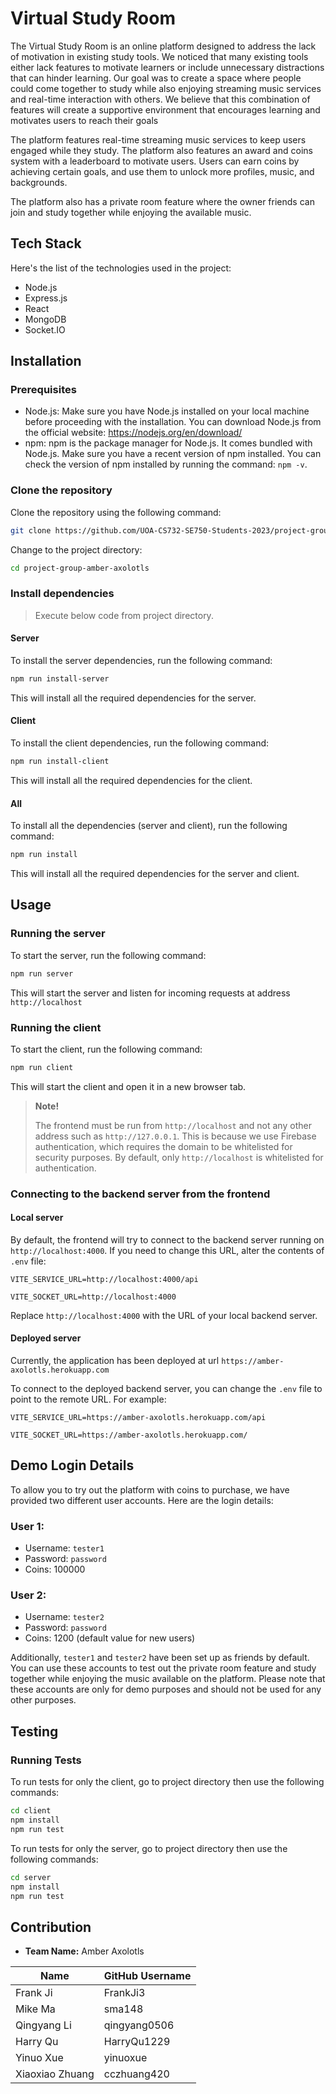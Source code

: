 # Virtual Study Room

The Virtual Study Room is an online platform designed to address the lack of motivation in existing study tools. We noticed that many existing tools either lack features to motivate learners or include unnecessary distractions that can hinder learning. Our goal was to create a space where people could come together to study while also enjoying streaming music services and real-time interaction with others. We believe that this combination of features will create a supportive environment that encourages learning and motivates users to reach their goals

The platform features real-time streaming music services to keep users engaged while they study. The platform also features an award and coins system with a leaderboard to motivate users. Users can earn coins by achieving certain goals, and use them to unlock more profiles, music, and backgrounds.

The platform also has a private room feature where the owner friends can join and study together while enjoying the available music.

## Tech Stack

Here's the list of the technologies used in the project:

- Node.js
- Express.js
- React
- MongoDB
- Socket.IO

## Installation

### Prerequisites

- Node.js: Make sure you have Node.js installed on your local machine before proceeding with the installation. You can download Node.js from the official website: https://nodejs.org/en/download/
- npm: npm is the package manager for Node.js. It comes bundled with Node.js. Make sure you have a recent version of npm installed. You can check the version of npm installed by running the command: `npm -v`.

### Clone the repository

Clone the repository using the following command:

```bash
git clone https://github.com/UOA-CS732-SE750-Students-2023/project-group-amber-axolotls.git
```

Change to the project directory:

```bash
cd project-group-amber-axolotls
```

### Install dependencies

> Execute below code from project directory.

#### Server

To install the server dependencies, run the following command:

```bash
npm run install-server
```

This will install all the required dependencies for the server.

#### Client

To install the client dependencies, run the following command:

```bash
npm run install-client
```

This will install all the required dependencies for the client.

#### All

To install all the dependencies (server and client), run the following command:

```bash
npm run install
```

This will install all the required dependencies for the server and client.

## Usage

### Running the server

To start the server, run the following command:

```bash
npm run server
```

This will start the server and listen for incoming requests at address `http://localhost`

### Running the client

To start the client, run the following command:

```bash
npm run client
```

This will start the client and open it in a new browser tab.



> **Note!**
>
> The frontend must be run from `http://localhost` and not any other address such as `http://127.0.0.1`. This is because we use Firebase authentication, which requires the domain to be whitelisted for security purposes. By default, only `http://localhost` is whitelisted for authentication.

### Connecting to the backend server from the frontend

#### Local server

By default, the frontend will try to connect to the backend server running on `http://localhost:4000`. If you need to change this URL, alter the contents of `.env` file:

```properties
VITE_SERVICE_URL=http://localhost:4000/api

VITE_SOCKET_URL=http://localhost:4000
```

Replace `http://localhost:4000` with the URL of your local backend server.

#### Deployed server

Currently, the application has been deployed at url `https://amber-axolotls.herokuapp.com`

To connect to the deployed backend server, you can change the `.env` file to point to the remote URL. For example:

```properties
VITE_SERVICE_URL=https://amber-axolotls.herokuapp.com/api

VITE_SOCKET_URL=https://amber-axolotls.herokuapp.com/
```

## Demo Login Details

To allow you to try out the platform with coins to purchase, we have provided two different user accounts. Here are the login details:

### User 1:

- Username: `tester1`
- Password: `password`
- Coins: 100000

### User 2:

- Username: `tester2`
- Password: `password`
- Coins: 1200 (default value for new users)



Additionally, `tester1` and `tester2` have been set up as friends by default. You can use these accounts to test out the private room feature and study together while enjoying the music available on the platform. Please note that these accounts are only for demo purposes and should not be used for any other purposes.

## Testing

### Running Tests

To run tests for only the client, go to project directory then use the following commands:

```bash
cd client
npm install
npm run test
```

To run tests for only the server, go to project directory then use the following commands:

```bash
cd server
npm install
npm run test
```

## Contribution

- **Team Name:** Amber Axolotls

| Name            | GitHub Username |
| --------------- | --------------- |
| Frank Ji        | FrankJi3        |
| Mike Ma         | sma148          |
| Qingyang Li     | qingyang0506    |
| Harry Qu        | HarryQu1229     |
| Yinuo Xue       | yinuoxue        |
| Xiaoxiao Zhuang | cczhuang420     |

